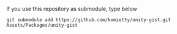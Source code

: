 If you use this repository as submodule, type below 

`git submodule add https://github.com/komietty/unity-gist.git Assets/Packages/unity-gist`
